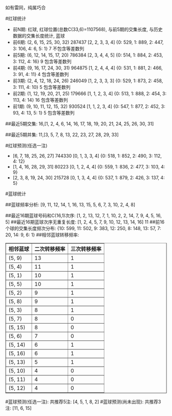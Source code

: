 <!-- 
.. title: 双色球2016086期(2016-07-26)数据分析报告
.. slug: slott-2016086-2016-07-26-report
.. date: 2016-07-27 08:00:00 UTC+08:00
.. tags: Lottery
.. link: 
.. description: 
.. type: text
-->

如有雷同，纯属巧合

<!-- TEASER_END-->

#红球统计

- 前N期: 红球, 红球位置(总数C(33,6)=1107568), 与前5期的交集长度, 与历史数据的交集长度统计, 蓝球
- 前6期: (2, 6, 15, 25, 30, 32) 287437 [2, 2, 3, 3, 4] {0: 529, 1: 889, 2: 447, 3: 106, 4: 6, 5: 1} 7 不包含等差数列
- 前5期: (6, 12, 14, 15, 17, 20) 786384 [2, 3, 4, 4, 5] {0: 514, 1: 884, 2: 453, 3: 112, 4: 16} 9 包含等差数列
- 前4期: (9, 16, 17, 24, 30, 31) 964875 [1, 2, 4, 4, 4] {0: 531, 1: 881, 2: 466, 3: 91, 4: 11} 4 包含等差数列
- 前3期: (2, 4, 12, 18, 24, 26) 246049 [1, 2, 3, 3, 3] {0: 529, 1: 873, 2: 458, 3: 111, 4: 10} 5 包含等差数列
- 前2期: (1, 12, 19, 20, 21, 25) 179666 [1, 1, 2, 3, 4] {0: 513, 1: 888, 2: 454, 3: 113, 4: 14} 16 包含等差数列
- 前1期: (9, 10, 11, 12, 15, 32) 930524 [1, 1, 2, 3, 4] {0: 547, 1: 877, 2: 452, 3: 93, 4: 13, 5: 1} 5 包含等差数列

##最近5期交集:
16,[1, 2, 4, 6, 14, 16, 17, 18, 19, 20, 21, 24, 25, 26, 30, 31]

##最近5期并集:
11,[3, 5, 7, 8, 13, 22, 23, 27, 28, 29, 33]

#红球预测(任选一注)

- [6, 7, 18, 25, 26, 27] 744330 [0, 1, 3, 3, 4] {0: 518, 1: 852, 2: 490, 3: 112, 4: 12}
- [1, 4, 16, 28, 29, 31] 80223 [0, 1, 2, 4, 4] {0: 559, 1: 836, 2: 477, 3: 103, 4: 9}
- [2, 3, 8, 19, 24, 30] 215728 [0, 1, 3, 4, 4] {0: 537, 1: 879, 2: 426, 3: 137, 4: 5}

#蓝球统计

##蓝球频率分析:
[9, 11, 12, 14, 1, 16, 13, 15, 5, 6, 7, 3, 10, 2, 4, 8]

##最近16期蓝球号码和C(16,1)次序:
 [1, 2, 13, 12, 7, 1, 10, 2, 2, 14, 7, 9, 4, 5, 16, 5]
##最近16期蓝球次序无重复长度:
 [1, 2, 4, 5, 7, 9, 10, 12, 13, 14, 16] 11
##前16个球的交集长度频次分布:
{10: 599, 11: 502, 9: 383, 12: 250, 8: 148, 13: 57, 7: 20, 14: 9, 6: 1}
##相邻蓝球转移频率:
 <table border="1" class="table table-striped dataframe">
  <thead>
    <tr style="text-align: right;">
      <th>相邻蓝球</th>
      <th>二次转移频率</th>
      <th>三次转移频率</th>
    </tr>
  </thead>
  <tbody>
    <tr>
      <td>(5, 9)</td>
      <td>13</td>
      <td>1</td>
    </tr>
    <tr>
      <td>(5, 4)</td>
      <td>11</td>
      <td>1</td>
    </tr>
    <tr>
      <td>(5, 1)</td>
      <td>10</td>
      <td>1</td>
    </tr>
    <tr>
      <td>(5, 5)</td>
      <td>10</td>
      <td>1</td>
    </tr>
    <tr>
      <td>(5, 2)</td>
      <td>9</td>
      <td>1</td>
    </tr>
    <tr>
      <td>(5, 8)</td>
      <td>9</td>
      <td>1</td>
    </tr>
    <tr>
      <td>(5, 3)</td>
      <td>8</td>
      <td>1</td>
    </tr>
    <tr>
      <td>(5, 7)</td>
      <td>8</td>
      <td>0</td>
    </tr>
    <tr>
      <td>(5, 15)</td>
      <td>8</td>
      <td>0</td>
    </tr>
    <tr>
      <td>(5, 6)</td>
      <td>7</td>
      <td>0</td>
    </tr>
    <tr>
      <td>(5, 14)</td>
      <td>6</td>
      <td>1</td>
    </tr>
    <tr>
      <td>(5, 16)</td>
      <td>6</td>
      <td>1</td>
    </tr>
    <tr>
      <td>(5, 13)</td>
      <td>5</td>
      <td>1</td>
    </tr>
    <tr>
      <td>(5, 10)</td>
      <td>4</td>
      <td>0</td>
    </tr>
    <tr>
      <td>(5, 11)</td>
      <td>4</td>
      <td>0</td>
    </tr>
    <tr>
      <td>(5, 12)</td>
      <td>4</td>
      <td>0</td>
    </tr>
  </tbody>
</table>
#蓝球预测(任选一注):
共推荐5注: [4, 5, 1, 8, 2]
#蓝球预测(尚未出现):
共推荐3注: [11, 6, 15]

